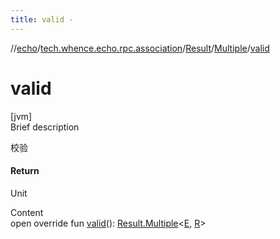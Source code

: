 ```yaml
---
title: valid -
---
```

//[echo](../../../index.md)/[tech.whence.echo.rpc.association](../../index.md)/[Result](../index.md)/[Multiple](index.md)/[valid](valid.md)



# valid  
[jvm]  
Brief description  


校验



#### Return  


Unit

  
Content  
open override fun [valid](valid.md)(): [Result.Multiple](index.md)<[E](index.md), [R](index.md)>  



